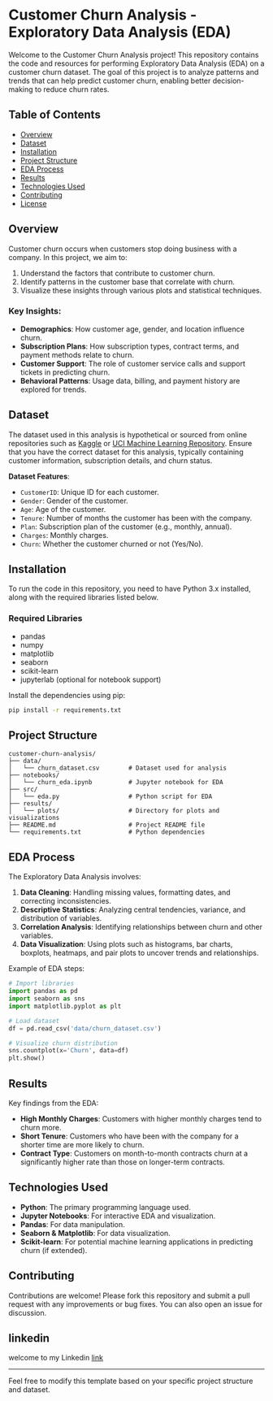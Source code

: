 # Customer Churn Analysis - Exploratory Data Analysis (EDA)

Welcome to the Customer Churn Analysis project! This repository contains the code and resources for performing Exploratory Data Analysis (EDA) on a customer churn dataset. The goal of this project is to analyze patterns and trends that can help predict customer churn, enabling better decision-making to reduce churn rates.

## Table of Contents
- [Overview](#overview)
- [Dataset](#dataset)
- [Installation](#installation)
- [Project Structure](#project-structure)
- [EDA Process](#eda-process)
- [Results](#results)
- [Technologies Used](#technologies-used)
- [Contributing](#contributing)
- [License](#license)

## Overview
Customer churn occurs when customers stop doing business with a company. In this project, we aim to:
1. Understand the factors that contribute to customer churn.
2. Identify patterns in the customer base that correlate with churn.
3. Visualize these insights through various plots and statistical techniques.

### Key Insights:
- **Demographics**: How customer age, gender, and location influence churn.
- **Subscription Plans**: How subscription types, contract terms, and payment methods relate to churn.
- **Customer Support**: The role of customer service calls and support tickets in predicting churn.
- **Behavioral Patterns**: Usage data, billing, and payment history are explored for trends.

## Dataset
The dataset used in this analysis is hypothetical or sourced from online repositories such as [Kaggle](https://www.kaggle.com/) or [UCI Machine Learning Repository](https://archive.ics.uci.edu/ml/index.php). Ensure that you have the correct dataset for this analysis, typically containing customer information, subscription details, and churn status.

**Dataset Features**:
- `CustomerID`: Unique ID for each customer.
- `Gender`: Gender of the customer.
- `Age`: Age of the customer.
- `Tenure`: Number of months the customer has been with the company.
- `Plan`: Subscription plan of the customer (e.g., monthly, annual).
- `Charges`: Monthly charges.
- `Churn`: Whether the customer churned or not (Yes/No).

## Installation
To run the code in this repository, you need to have Python 3.x installed, along with the required libraries listed below.

### Required Libraries
- pandas
- numpy
- matplotlib
- seaborn
- scikit-learn
- jupyterlab (optional for notebook support)

Install the dependencies using pip:
```bash
pip install -r requirements.txt
```

## Project Structure
```
customer-churn-analysis/
├── data/
│   └── churn_dataset.csv        # Dataset used for analysis
├── notebooks/
│   └── churn_eda.ipynb          # Jupyter notebook for EDA
├── src/
│   └── eda.py                   # Python script for EDA
├── results/
│   └── plots/                   # Directory for plots and visualizations
├── README.md                    # Project README file
└── requirements.txt             # Python dependencies
```

## EDA Process
The Exploratory Data Analysis involves:
1. **Data Cleaning**: Handling missing values, formatting dates, and correcting inconsistencies.
2. **Descriptive Statistics**: Analyzing central tendencies, variance, and distribution of variables.
3. **Correlation Analysis**: Identifying relationships between churn and other variables.
4. **Data Visualization**: Using plots such as histograms, bar charts, boxplots, heatmaps, and pair plots to uncover trends and relationships.

Example of EDA steps:
```python
# Import libraries
import pandas as pd
import seaborn as sns
import matplotlib.pyplot as plt

# Load dataset
df = pd.read_csv('data/churn_dataset.csv')

# Visualize churn distribution
sns.countplot(x='Churn', data=df)
plt.show()
```

## Results
Key findings from the EDA:
- **High Monthly Charges**: Customers with higher monthly charges tend to churn more.
- **Short Tenure**: Customers who have been with the company for a shorter time are more likely to churn.
- **Contract Type**: Customers on month-to-month contracts churn at a significantly higher rate than those on longer-term contracts.
  
## Technologies Used
- **Python**: The primary programming language used.
- **Jupyter Notebooks**: For interactive EDA and visualization.
- **Pandas**: For data manipulation.
- **Seaborn & Matplotlib**: For data visualization.
- **Scikit-learn**: For potential machine learning applications in predicting churn (if extended).

## Contributing
Contributions are welcome! Please fork this repository and submit a pull request with any improvements or bug fixes. You can also open an issue for discussion.

## linkedin
welcome to my Linkedin [link](https://www.linkedin.com/in/nitish-kr-dash/)


---

Feel free to modify this template based on your specific project structure and dataset.
